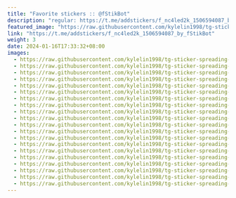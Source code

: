 ```yaml
---
title: "Favorite stickers :: @fStikBot"
description: "regular: https://t.me/addstickers/f_nc4led2k_1506594087_by_fStikBot"
featured_image: "https://raw.githubusercontent.com/kylelin1998/tg-sticker-spreading-worldwide-images/main/img/46a653eb-43c1-4cfb-95fb-9d03805b8bfb.jpg"
link: "https://t.me/addstickers/f_nc4led2k_1506594087_by_fStikBot"
weight: 3
date: 2024-01-16T17:33:32+08:00
images:
  - https://raw.githubusercontent.com/kylelin1998/tg-sticker-spreading-worldwide-images/main/img/46a653eb-43c1-4cfb-95fb-9d03805b8bfb.jpg
  - https://raw.githubusercontent.com/kylelin1998/tg-sticker-spreading-worldwide-images/main/img/acd17bcd-2f47-48c9-86bb-be00ba4ce35c.jpg
  - https://raw.githubusercontent.com/kylelin1998/tg-sticker-spreading-worldwide-images/main/img/cd34b172-9ee9-41cb-96d1-b0686c3c5837.jpg
  - https://raw.githubusercontent.com/kylelin1998/tg-sticker-spreading-worldwide-images/main/img/3ea1cf8b-02d6-4e2b-bd13-ee8e1d8f92eb.jpg
  - https://raw.githubusercontent.com/kylelin1998/tg-sticker-spreading-worldwide-images/main/img/e8664ed1-60ec-4f43-aa82-68352397011f.jpg
  - https://raw.githubusercontent.com/kylelin1998/tg-sticker-spreading-worldwide-images/main/img/ccb003f6-f8da-42c6-9448-afab62312741.jpg
  - https://raw.githubusercontent.com/kylelin1998/tg-sticker-spreading-worldwide-images/main/img/19f1ab7f-fa7a-4363-aa6b-a39ccaef9029.jpg
  - https://raw.githubusercontent.com/kylelin1998/tg-sticker-spreading-worldwide-images/main/img/7063d172-5524-4b32-8a9c-e9fd0049a2ba.jpg
  - https://raw.githubusercontent.com/kylelin1998/tg-sticker-spreading-worldwide-images/main/img/8e4b22d0-ee22-416c-abe4-f0933bf71b02.jpg
  - https://raw.githubusercontent.com/kylelin1998/tg-sticker-spreading-worldwide-images/main/img/3176fe0d-5065-4bf7-aca6-d6ae3ea5196f.jpg
  - https://raw.githubusercontent.com/kylelin1998/tg-sticker-spreading-worldwide-images/main/img/3c7660df-5ac3-4dca-a49d-58fac3d03363.jpg
  - https://raw.githubusercontent.com/kylelin1998/tg-sticker-spreading-worldwide-images/main/img/fec4b885-03c2-47a2-8466-1f1ce621f074.jpg
  - https://raw.githubusercontent.com/kylelin1998/tg-sticker-spreading-worldwide-images/main/img/a79c6506-3fea-43c8-a58b-30c8ac195612.jpg
  - https://raw.githubusercontent.com/kylelin1998/tg-sticker-spreading-worldwide-images/main/img/5ace1cee-7ec2-4b40-add9-ac887bea2803.jpg
  - https://raw.githubusercontent.com/kylelin1998/tg-sticker-spreading-worldwide-images/main/img/a8aadd57-673a-4439-9778-b684ea2e71a0.jpg
  - https://raw.githubusercontent.com/kylelin1998/tg-sticker-spreading-worldwide-images/main/img/318309c1-81da-4726-8c12-6323495e0e97.jpg
  - https://raw.githubusercontent.com/kylelin1998/tg-sticker-spreading-worldwide-images/main/img/1d107902-8b71-46a2-8dc0-959f6f2d7bdc.jpg
  - https://raw.githubusercontent.com/kylelin1998/tg-sticker-spreading-worldwide-images/main/img/5da6074d-6b64-44f9-9474-986f9d04ffc3.jpg
  - https://raw.githubusercontent.com/kylelin1998/tg-sticker-spreading-worldwide-images/main/img/2d0609db-184a-452b-84f9-7d51affe7887.jpg
  - https://raw.githubusercontent.com/kylelin1998/tg-sticker-spreading-worldwide-images/main/img/ebc6552b-28ed-46d4-8ccc-8ed9af53cf16.jpg
---
```

